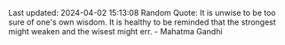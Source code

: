 Last updated: 2024-04-02 15:13:08
Random Quote: It is unwise to be too sure of one's own wisdom. It is healthy to be reminded that the strongest might weaken and the wisest might err. - Mahatma Gandhi